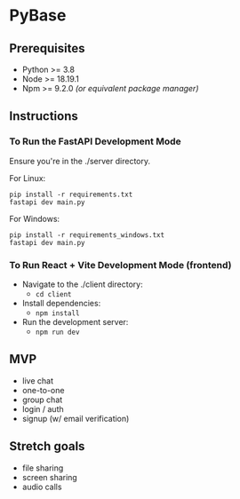 # PyBase

## Prerequisites
- Python >= 3.8
- Node >= 18.19.1
- Npm >= 9.2.0 *(or equivalent package manager)*

## Instructions

### To Run the FastAPI Development Mode
Ensure you're in the ./server directory.

For Linux:

    pip install -r requirements.txt
    fastapi dev main.py

For Windows:

    pip install -r requirements_windows.txt
    fastapi dev main.py


### To Run React + Vite Development Mode (frontend)
- Navigate to the ./client directory: 
  - `cd client`
- Install dependencies:
  - `npm install`
- Run the development server:
  - `npm run dev`


## MVP
- live chat
- one-to-one
- group chat
- login / auth
- signup (w/ email verification)

## Stretch goals
- file sharing
- screen sharing
- audio calls